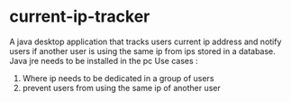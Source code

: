 # current-ip-tracker
A java desktop application that tracks users current ip address and notify users if another user is using the same ip from ips stored in a database.   
Java jre needs to be installed in the pc
Use cases  :
1. Where ip needs to be dedicated in a group of users    
2. prevent users from using the same ip of another user
